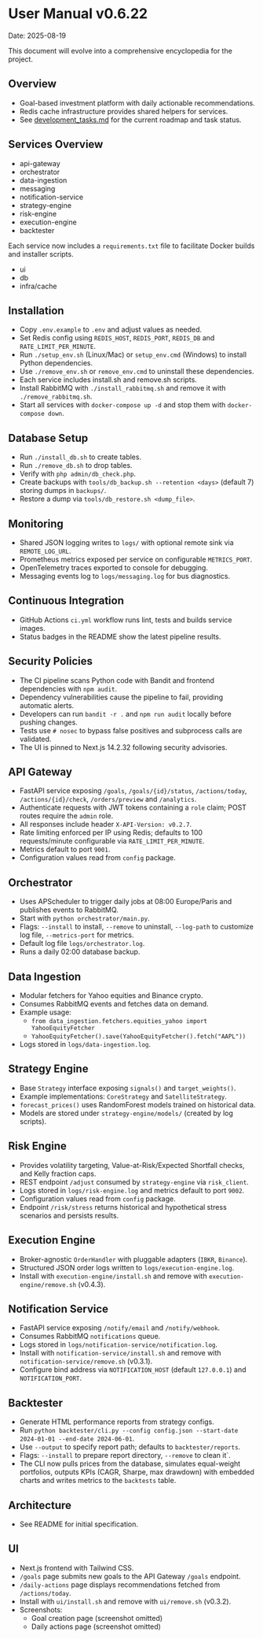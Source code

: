 # User Manual v0.6.22

Date: 2025-08-19

This document will evolve into a comprehensive encyclopedia for the project.

## Overview
- Goal-based investment platform with daily actionable recommendations.
- Redis cache infrastructure provides shared helpers for services.
- See [development_tasks.md](development_tasks.md) for the current roadmap and task status.

## Services Overview
- api-gateway
- orchestrator
- data-ingestion
- messaging
- notification-service
- strategy-engine
- risk-engine
- execution-engine
- backtester

Each service now includes a `requirements.txt` file to facilitate Docker builds and installer scripts.
- ui
- db
- infra/cache

## Installation
- Copy `.env.example` to `.env` and adjust values as needed.
- Set Redis config using `REDIS_HOST`, `REDIS_PORT`, `REDIS_DB` and `RATE_LIMIT_PER_MINUTE`.
- Run `./setup_env.sh` (Linux/Mac) or `setup_env.cmd` (Windows) to install Python dependencies.
- Use `./remove_env.sh` or `remove_env.cmd` to uninstall these dependencies.
- Each service includes install.sh and remove.sh scripts.
- Install RabbitMQ with `./install_rabbitmq.sh` and remove it with `./remove_rabbitmq.sh`.
- Start all services with `docker-compose up -d` and stop them with `docker-compose down`.

## Database Setup
- Run `./install_db.sh` to create tables.
- Run `./remove_db.sh` to drop tables.
- Verify with `php admin/db_check.php`.
- Create backups with `tools/db_backup.sh --retention <days>` (default 7) storing dumps in `backups/`.
- Restore a dump via `tools/db_restore.sh <dump_file>`.

## Monitoring
- Shared JSON logging writes to `logs/` with optional remote sink via `REMOTE_LOG_URL`.
- Prometheus metrics exposed per service on configurable `METRICS_PORT`.
- OpenTelemetry traces exported to console for debugging.
- Messaging events log to `logs/messaging.log` for bus diagnostics.

## Continuous Integration
- GitHub Actions `ci.yml` workflow runs lint, tests and builds service images.
- Status badges in the README show the latest pipeline results.

## Security Policies
- The CI pipeline scans Python code with Bandit and frontend dependencies with `npm audit`.
- Dependency vulnerabilities cause the pipeline to fail, providing automatic alerts.
- Developers can run `bandit -r .` and `npm run audit` locally before pushing changes.
- Tests use `# nosec` to bypass false positives and subprocess calls are validated.
- The UI is pinned to Next.js 14.2.32 following security advisories.

## API Gateway
- FastAPI service exposing `/goals`, `/goals/{id}/status`, `/actions/today`, `/actions/{id}/check`, `/orders/preview` and `/analytics`.
- Authenticate requests with JWT tokens containing a `role` claim; POST routes require the `admin` role.
- All responses include header `X-API-Version: v0.2.7`.
- Rate limiting enforced per IP using Redis; defaults to 100 requests/minute configurable via `RATE_LIMIT_PER_MINUTE`.
- Metrics default to port `9001`.
- Configuration values read from `config` package.

## Orchestrator
- Uses APScheduler to trigger daily jobs at 08:00 Europe/Paris and publishes events to RabbitMQ.
- Start with `python orchestrator/main.py`.
- Flags: `--install` to install, `--remove` to uninstall, `--log-path` to customize log file, `--metrics-port` for metrics.
- Default log file `logs/orchestrator.log`.
- Runs a daily 02:00 database backup.

## Data Ingestion
- Modular fetchers for Yahoo equities and Binance crypto.
- Consumes RabbitMQ events and fetches data on demand.
- Example usage:
  - `from data_ingestion.fetchers.equities_yahoo import YahooEquityFetcher`
  - `YahooEquityFetcher().save(YahooEquityFetcher().fetch("AAPL"))`
- Logs stored in `logs/data-ingestion.log`.

## Strategy Engine
- Base `Strategy` interface exposing `signals()` and `target_weights()`.
- Example implementations: `CoreStrategy` and `SatelliteStrategy`.
- `forecast_prices()` uses RandomForest models trained on historical data.
- Models are stored under `strategy-engine/models/` (created by log scripts).

## Risk Engine
- Provides volatility targeting, Value-at-Risk/Expected Shortfall checks, and Kelly fraction caps.
- REST endpoint `/adjust` consumed by `strategy-engine` via `risk_client`.
- Logs stored in `logs/risk-engine.log` and metrics default to port `9002`.
- Configuration values read from `config` package.
- Endpoint `/risk/stress` returns historical and hypothetical stress scenarios and persists results.

## Execution Engine
- Broker-agnostic `OrderHandler` with pluggable adapters (`IBKR`, `Binance`).
- Structured JSON order logs written to `logs/execution-engine.log`.
- Install with `execution-engine/install.sh` and remove with `execution-engine/remove.sh` (v0.4.3).

## Notification Service
- FastAPI service exposing `/notify/email` and `/notify/webhook`.
- Consumes RabbitMQ `notifications` queue.
- Logs stored in `logs/notification-service/notification.log`.
- Install with `notification-service/install.sh` and remove with `notification-service/remove.sh` (v0.3.1).
- Configure bind address via `NOTIFICATION_HOST` (default `127.0.0.1`) and `NOTIFICATION_PORT`.

## Backtester
- Generate HTML performance reports from strategy configs.
- Run `python backtester/cli.py --config config.json --start-date 2024-01-01 --end-date 2024-06-01`.
- Use `--output` to specify report path; defaults to `backtester/reports`.
- Flags: `--install` to prepare report directory, `--remove` to clean it`.
- The CLI now pulls prices from the database, simulates equal-weight portfolios, outputs KPIs (CAGR, Sharpe, max drawdown) with embedded charts and writes metrics to the `backtests` table.

## Architecture
- See README for initial specification.

## UI
- Next.js frontend with Tailwind CSS.
- `/goals` page submits new goals to the API Gateway `/goals` endpoint.
 - `/daily-actions` page displays recommendations fetched from `/actions/today`.
- Install with `ui/install.sh` and remove with `ui/remove.sh` (v0.3.2).
- Screenshots:
  - Goal creation page (screenshot omitted)
  - Daily actions page (screenshot omitted)

